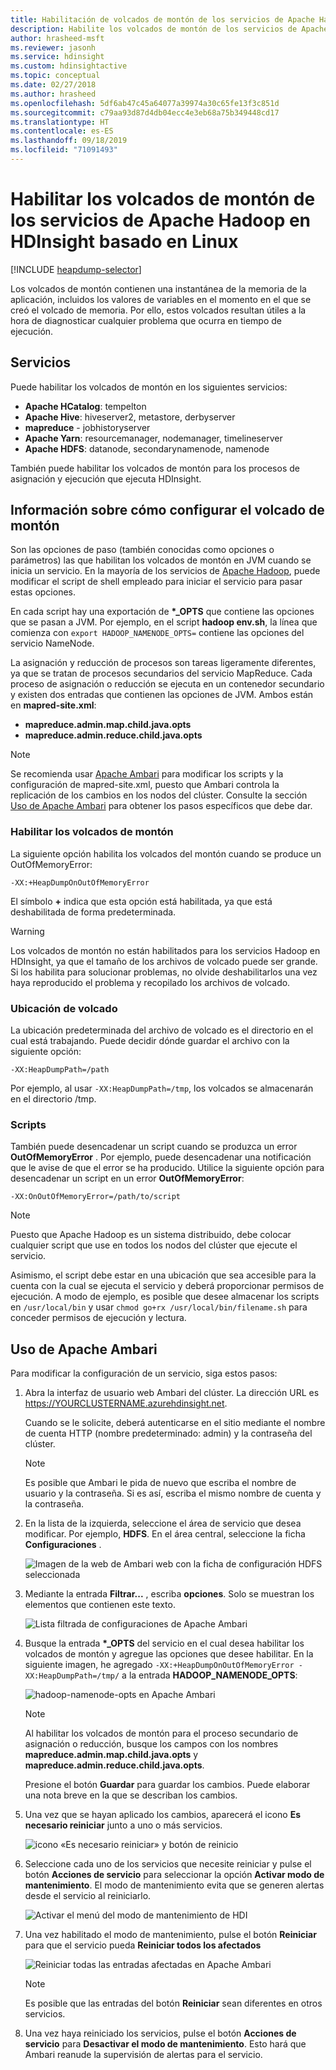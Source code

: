 ```yaml
---
title: Habilitación de volcados de montón de los servicios de Apache Hadoop en HDInsight (Azure)
description: Habilite los volcados de montón de los servicios de Apache Hadoop en los clústeres de HDInsight basados en Linux para la depuración y el análisis.
author: hrasheed-msft
ms.reviewer: jasonh
ms.service: hdinsight
ms.custom: hdinsightactive
ms.topic: conceptual
ms.date: 02/27/2018
ms.author: hrasheed
ms.openlocfilehash: 5df6ab47c45a64077a39974a30c65fe13f3c851d
ms.sourcegitcommit: c79aa93d87d4db04ecc4e3eb68a75b349448cd17
ms.translationtype: HT
ms.contentlocale: es-ES
ms.lasthandoff: 09/18/2019
ms.locfileid: "71091493"
---
```

# <a name="enable-heap-dumps-for-apache-hadoop-services-on-linux-based-hdinsight"></a>Habilitar los volcados de montón de los servicios de Apache Hadoop en HDInsight basado en Linux

[!INCLUDE [heapdump-selector](../../includes/hdinsight-selector-heap-dump.md)]

Los volcados de montón contienen una instantánea de la memoria de la aplicación, incluidos los valores de variables en el momento en el que se creó el volcado de memoria. Por ello, estos volcados resultan útiles a la hora de diagnosticar cualquier problema que ocurra en tiempo de ejecución.

## <a name="whichServices"></a>Servicios

Puede habilitar los volcados de montón en los siguientes servicios:

* **Apache HCatalog**: tempelton
* **Apache Hive**: hiveserver2, metastore, derbyserver
* **mapreduce** - jobhistoryserver
* **Apache Yarn**: resourcemanager, nodemanager, timelineserver
* **Apache HDFS**: datanode, secondarynamenode, namenode

También puede habilitar los volcados de montón para los procesos de asignación y ejecución que ejecuta HDInsight.

## <a name="configuration"></a>Información sobre cómo configurar el volcado de montón

Son las opciones de paso (también conocidas como opciones o parámetros) las que habilitan los volcados de montón en JVM cuando se inicia un servicio. En la mayoría de los servicios de [Apache Hadoop](https://hadoop.apache.org/), puede modificar el script de shell empleado para iniciar el servicio para pasar estas opciones.

En cada script hay una exportación de **\*\_OPTS** que contiene las opciones que se pasan a JVM. Por ejemplo, en el script **hadoop env.sh**, la línea que comienza con `export HADOOP_NAMENODE_OPTS=` contiene las opciones del servicio NameNode.

La asignación y reducción de procesos son tareas ligeramente diferentes, ya que se tratan de procesos secundarios del servicio MapReduce. Cada proceso de asignación o reducción se ejecuta en un contenedor secundario y existen dos entradas que contienen las opciones de JVM. Ambos están en **mapred-site.xml**:

* **mapreduce.admin.map.child.java.opts**
* **mapreduce.admin.reduce.child.java.opts**

> [!NOTE]  
> Se recomienda usar [Apache Ambari](https://ambari.apache.org/) para modificar los scripts y la configuración de mapred-site.xml, puesto que Ambari controla la replicación de los cambios en los nodos del clúster. Consulte la sección [Uso de Apache Ambari](#using-apache-ambari) para obtener los pasos específicos que debe dar.

### <a name="enable-heap-dumps"></a>Habilitar los volcados de montón

La siguiente opción habilita los volcados del montón cuando se produce un OutOfMemoryError:

    -XX:+HeapDumpOnOutOfMemoryError

El símbolo **+** indica que esta opción está habilitada, ya que está deshabilitada de forma predeterminada.

> [!WARNING]  
> Los volcados de montón no están habilitados para los servicios Hadoop en HDInsight, ya que el tamaño de los archivos de volcado puede ser grande. Si los habilita para solucionar problemas, no olvide deshabilitarlos una vez haya reproducido el problema y recopilado los archivos de volcado.

### <a name="dump-location"></a>Ubicación de volcado

La ubicación predeterminada del archivo de volcado es el directorio en el cual está trabajando. Puede decidir dónde guardar el archivo con la siguiente opción:

    -XX:HeapDumpPath=/path

Por ejemplo, al usar `-XX:HeapDumpPath=/tmp`, los volcados se almacenarán en el directorio /tmp.

### <a name="scripts"></a>Scripts

También puede desencadenar un script cuando se produzca un error **OutOfMemoryError** . Por ejemplo, puede desencadenar una notificación que le avise de que el error se ha producido. Utilice la siguiente opción para desencadenar un script en un error __OutOfMemoryError__:

    -XX:OnOutOfMemoryError=/path/to/script

> [!NOTE]  
> Puesto que Apache Hadoop es un sistema distribuido, debe colocar cualquier script que use en todos los nodos del clúster que ejecute el servicio.
> 
> Asimismo, el script debe estar en una ubicación que sea accesible para la cuenta con la cual se ejecuta el servicio y deberá proporcionar permisos de ejecución. A modo de ejemplo, es posible que desee almacenar los scripts en `/usr/local/bin` y usar `chmod go+rx /usr/local/bin/filename.sh` para conceder permisos de ejecución y lectura.

## <a name="using-apache-ambari"></a>Uso de Apache Ambari

Para modificar la configuración de un servicio, siga estos pasos:

1. Abra la interfaz de usuario web Ambari del clúster. La dirección URL es https://YOURCLUSTERNAME.azurehdinsight.net.

    Cuando se le solicite, deberá autenticarse en el sitio mediante el nombre de cuenta HTTP (nombre predeterminado: admin) y la contraseña del clúster.

   > [!NOTE]  
   > Es posible que Ambari le pida de nuevo que escriba el nombre de usuario y la contraseña. Si es así, escriba el mismo nombre de cuenta y la contraseña.

2. En la lista de la izquierda, seleccione el área de servicio que desea modificar. Por ejemplo, **HDFS**. En el área central, seleccione la ficha **Configuraciones** .

    ![Imagen de la web de Ambari web con la ficha de configuración HDFS seleccionada](./media/hdinsight-hadoop-collect-debug-heap-dump-linux/hdi-service-config-tab.png)

3. Mediante la entrada **Filtrar...** , escriba **opciones**. Solo se muestran los elementos que contienen este texto.

    ![Lista filtrada de configuraciones de Apache Ambari](./media/hdinsight-hadoop-collect-debug-heap-dump-linux/hdinsight-filter-list.png)

4. Busque la entrada **\*\_OPTS** del servicio en el cual desea habilitar los volcados de montón y agregue las opciones que desee habilitar. En la siguiente imagen, he agregado `-XX:+HeapDumpOnOutOfMemoryError -XX:HeapDumpPath=/tmp/` a la entrada **HADOOP\_NAMENODE\_OPTS**:

    ![hadoop-namenode-opts en Apache Ambari](./media/hdinsight-hadoop-collect-debug-heap-dump-linux/hadoop-namenode-opts.png)

   > [!NOTE]  
   > Al habilitar los volcados de montón para el proceso secundario de asignación o reducción, busque los campos con los nombres **mapreduce.admin.map.child.java.opts** y **mapreduce.admin.reduce.child.java.opts**.

    Presione el botón **Guardar** para guardar los cambios. Puede elaborar una nota breve en la que se describan los cambios.

5. Una vez que se hayan aplicado los cambios, aparecerá el icono **Es necesario reiniciar** junto a uno o más servicios.

    ![icono «Es necesario reiniciar» y botón de reinicio](./media/hdinsight-hadoop-collect-debug-heap-dump-linux/restart-required-icon.png)

6. Seleccione cada uno de los servicios que necesite reiniciar y pulse el botón **Acciones de servicio** para seleccionar la opción **Activar modo de mantenimiento**. El modo de mantenimiento evita que se generen alertas desde el servicio al reiniciarlo.

    ![Activar el menú del modo de mantenimiento de HDI](./media/hdinsight-hadoop-collect-debug-heap-dump-linux/hdi-maintenance-mode.png)

7. Una vez habilitado el modo de mantenimiento, pulse el botón **Reiniciar** para que el servicio pueda **Reiniciar todos los afectados**

    ![Reiniciar todas las entradas afectadas en Apache Ambari](./media/hdinsight-hadoop-collect-debug-heap-dump-linux/hdi-restart-all-button.png)

   > [!NOTE]  
   > Es posible que las entradas del botón **Reiniciar** sean diferentes en otros servicios.

8. Una vez haya reiniciado los servicios, pulse el botón **Acciones de servicio** para **Desactivar el modo de mantenimiento**. Esto hará que Ambari reanude la supervisión de alertas para el servicio.

